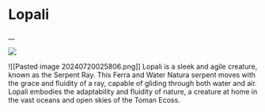 <!-- wiki-header-section:start -->
# Lopali
__



<img src="wiki_images/.png"><i></i></img>

<!-- wiki-header-section:end -->

<!-- not-for-live-publishing:start -->
<!-- obsidian-pull:start -->
![[Pasted image 20240720025806.png]]
Lopali is a sleek and agile creature, known as the Serpent Ray. This Ferra and Water Natura serpent moves with the grace and fluidity of a ray, capable of gliding through both water and air. Lopali embodies the adaptability and fluidity of nature, a creature at home in the vast oceans and open skies of the Toman Ecoss.

<!-- obsidian-pull:end -->
<!-- not-for-live-publishing:end -->